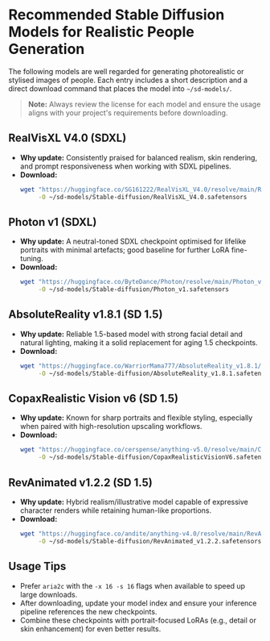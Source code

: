 # Recommended Stable Diffusion Models for Realistic People Generation

The following models are well regarded for generating photorealistic or stylised images of people. Each entry includes a short description and a direct download command that places the model into `~/sd-models/`.

> **Note:** Always review the license for each model and ensure the usage aligns with your project's requirements before downloading.

## RealVisXL V4.0 (SDXL)
- **Why update:** Consistently praised for balanced realism, skin rendering, and prompt responsiveness when working with SDXL pipelines.
- **Download:**
  ```bash
  wget "https://huggingface.co/SG161222/RealVisXL_V4.0/resolve/main/RealVisXL_V4.0.safetensors" \
       -O ~/sd-models/Stable-diffusion/RealVisXL_V4.0.safetensors
  ```

## Photon v1 (SDXL)
- **Why update:** A neutral-toned SDXL checkpoint optimised for lifelike portraits with minimal artefacts; good baseline for further LoRA fine-tuning.
- **Download:**
  ```bash
  wget "https://huggingface.co/ByteDance/Photon/resolve/main/Photon_v1.safetensors" \
       -O ~/sd-models/Stable-diffusion/Photon_v1.safetensors
  ```

## AbsoluteReality v1.8.1 (SD 1.5)
- **Why update:** Reliable 1.5-based model with strong facial detail and natural lighting, making it a solid replacement for aging 1.5 checkpoints.
- **Download:**
  ```bash
  wget "https://huggingface.co/WarriorMama777/AbsoluteReality_v1.8.1/resolve/main/AbsoluteReality_v1.8.1.safetensors" \
       -O ~/sd-models/Stable-diffusion/AbsoluteReality_v1.8.1.safetensors
  ```

## CopaxRealistic Vision v6 (SD 1.5)
- **Why update:** Known for sharp portraits and flexible styling, especially when paired with high-resolution upscaling workflows.
- **Download:**
  ```bash
  wget "https://huggingface.co/cerspense/anything-v5.0/resolve/main/CopaxRealisticVisionV6.safetensors" \
       -O ~/sd-models/Stable-diffusion/CopaxRealisticVisionV6.safetensors
  ```

## RevAnimated v1.2.2 (SD 1.5)
- **Why update:** Hybrid realism/illustrative model capable of expressive character renders while retaining human-like proportions.
- **Download:**
  ```bash
  wget "https://huggingface.co/andite/anything-v4.0/resolve/main/RevAnimated_v1.2.2.safetensors" \
       -O ~/sd-models/Stable-diffusion/RevAnimated_v1.2.2.safetensors
  ```

## Usage Tips
- Prefer `aria2c` with the `-x 16 -s 16` flags when available to speed up large downloads.
- After downloading, update your model index and ensure your inference pipeline references the new checkpoints.
- Combine these checkpoints with portrait-focused LoRAs (e.g., detail or skin enhancement) for even better results.
